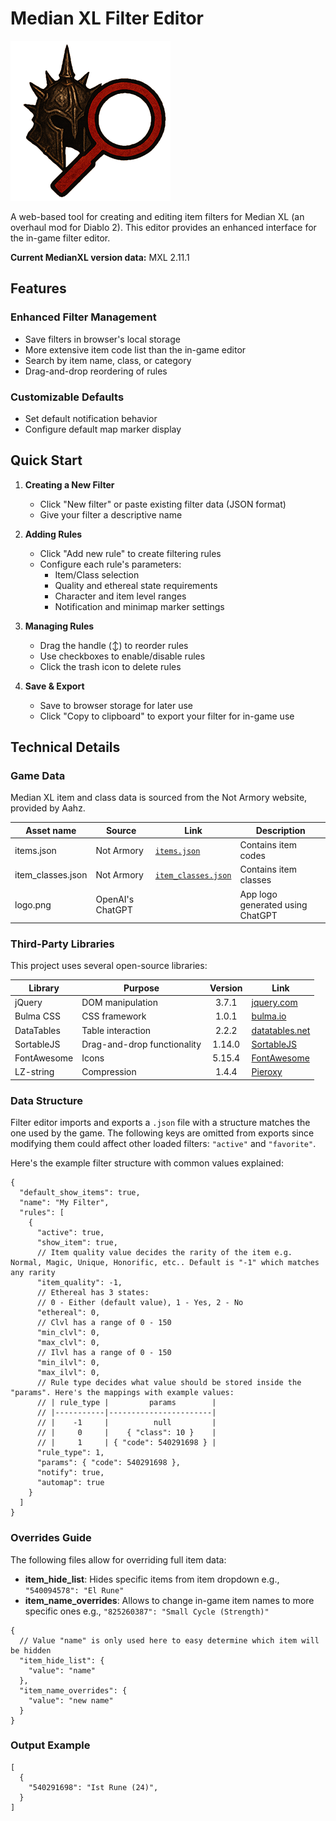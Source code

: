 # Median XL Filter Editor

<img src="assets/logo.png" width="256" height="256">

A web-based tool for creating and editing item filters for Median XL (an overhaul mod for Diablo 2). This editor provides an enhanced interface for the in-game filter editor.

**Current MedianXL version data:** MXL 2.11.1

## Features

### Enhanced Filter Management
- Save filters in browser's local storage
- More extensive item code list than the in-game editor
- Search by item name, class, or category
- Drag-and-drop reordering of rules

### Customizable Defaults
- Set default notification behavior
- Configure default map marker display

## Quick Start

1. **Creating a New Filter**
   - Click "New filter" or paste existing filter data (JSON format)
   - Give your filter a descriptive name

2. **Adding Rules**
   - Click "Add new rule" to create filtering rules
   - Configure each rule's parameters:
     - Item/Class selection
     - Quality and ethereal state requirements
     - Character and item level ranges
     - Notification and minimap marker settings

3. **Managing Rules**
   - Drag the handle (↕) to reorder rules
   - Use checkboxes to enable/disable rules
   - Click the trash icon to delete rules

4. **Save & Export**
   - Save to browser storage for later use
   - Click "Copy to clipboard" to export your filter for in-game use

## Technical Details

### Game Data
Median XL item and class data is sourced from the Not Armory website, provided by Aahz.

| Asset name | Source | Link | Description |
|------------|--------|------|-------------|
| items.json | Not Armory | [`items.json`](https://tsw.vn.cz/filters/item.json) | Contains item codes |
| item_classes.json | Not Armory | [`item_classes.json`](https://tsw.vn.cz/filters/item_classes.json) | Contains item classes |
| logo.png | OpenAI's ChatGPT | | App logo generated using ChatGPT |

### Third-Party Libraries
This project uses several open-source libraries:

| Library | Purpose | Version | Link |
|---------|---------|:-------:|------|
| jQuery | DOM manipulation | 3.7.1 | [jquery.com](https://jquery.com/) |
| Bulma CSS | CSS framework | 1.0.1 | [bulma.io](https://bulma.io/) |
| DataTables | Table interaction | 2.2.2 | [datatables.net](https://datatables.net/) |
| SortableJS | Drag-and-drop functionality | 1.14.0 | [SortableJS](https://sortablejs.github.io/Sortable/) |
| FontAwesome | Icons | 5.15.4 | [FontAwesome](https://fontawesome.com/) |
| LZ-string | Compression | 1.4.4 | [Pieroxy](https://github.com/pieroxy/lz-string/) |

### Data Structure
Filter editor imports and exports a `.json` file with a structure matches the one used by the game. The following keys are omitted from exports since modifying them could affect other loaded filters: `"active"` and `"favorite"`.

Here's the example filter structure with common values explained:
```jsonc
{
  "default_show_items": true,
  "name": "My Filter",
  "rules": [
    {
      "active": true,
      "show_item": true,
      // Item quality value decides the rarity of the item e.g. Normal, Magic, Unique, Honorific, etc.. Default is "-1" which matches any rarity
      "item_quality": -1,
      // Ethereal has 3 states:
      // 0 - Either (default value), 1 - Yes, 2 - No
      "ethereal": 0,
      // Clvl has a range of 0 - 150
      "min_clvl": 0,
      "max_clvl": 0,
      // Ilvl has a range of 0 - 150
      "min_ilvl": 0,
      "max_ilvl": 0,
      // Rule type decides what value should be stored inside the "params". Here's the mappings with example values:
      // | rule_type |         params        |
      // |-----------|-----------------------|
      // |    -1     |          null         |
      // |     0     |    { "class": 10 }    |
      // |     1     | { "code": 540291698 } |
      "rule_type": 1,
      "params": { "code": 540291698 },
      "notify": true,
      "automap": true
    }
  ]
}
```

### Overrides Guide
The following files allow for overriding full item data:

- **item_hide_list**: Hides specific items from item dropdown e.g., `"540094578": "El Rune"`
- **item_name_overrides**: Allows to change in-game item names to more specific ones e.g., `"825260387": "Small Cycle (Strength)"`

```jsonc
{
  // Value "name" is only used here to easy determine which item will be hidden
  "item_hide_list": {
    "value": "name"
  },
  "item_name_overrides": {
    "value": "new name"
  }
}
```

### Output Example
```jsonc
[
  {
    "540291698": "Ist Rune (24)",
  }
]
```
